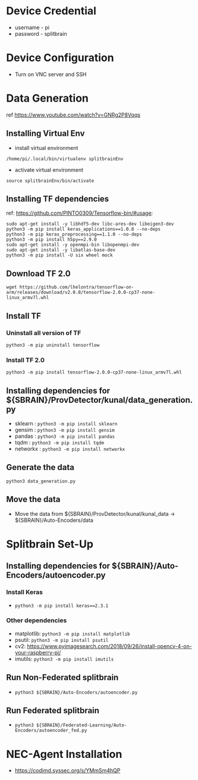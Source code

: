 # Device Credential


- username - pi
- password - splitbrain

# Device Configuration

* Turn on VNC server and SSH

# Data Generation

ref https://www.youtube.com/watch?v=GNRg2P8Vqqs

## Installing Virtual Env

* install virtual environment

`/home/pi/.local/bin/virtualenv splitbrainEnv`

* activate virtual environment

`source splitbrainEnv/bin/activate`

## Installing TF dependencies

ref: https://github.com/PINTO0309/Tensorflow-bin/#usage:

`sudo apt-get install -y libhdf5-dev libc-ares-dev libeigen3-dev` <br/>
`python3 -m pip install keras_applications==1.0.8 --no-deps`<br/>
`python3 -m pip keras_preprocessing==1.1.0 --no-deps`<br/>
`python3 -m pip install h5py==2.9.0`<br/>
`sudo apt-get install -y openmpi-bin libopenmpi-dev`<br/>
`sudo apt-get install -y libatlas-base-dev`<br/>
`python3 -m pip install -U six wheel mock`<br/>

## Download TF 2.0

`wget https://github.com/lhelontra/tensorflow-on-arm/releases/download/v2.0.0/tensorflow-2.0.0-cp37-none-linux_armv7l.whl`

## Install TF

### Uninstall all version of TF

`python3 -m pip uninstall tensorflow`

### Install TF 2.0

`python3 -m pip install tensorflow-2.0.0-cp37-none-linux_armv7l.whl`

## Installing dependencies for ${SBRAIN}/ProvDetector/kunal/data_generation.py

* sklearn : `python3 -m pip install sklearn`
* gensim : `python3 -m pip install gensim`
* pandas : `python3 -m pip install pandas`
* tqdm : `python3 -m pip install tqdm`
* networkx : `python3 -m pip install networkx`

## Generate the data

`python3 data_generation.py`

## Move the data

* Move the data from ${SBRAIN}/ProvDetector/kunal/kunal_data -> ${SBRAIN}/Auto-Encoders/data

# Splitbrain Set-Up

## Installing dependencies for ${SBRAIN}/Auto-Encoders/autoencoder.py

### Install Keras

* `python3 -m pip install keras==2.3.1`

### Other dependencies

* matplotlib: `python3 -m pip install matplotlib`
* psutil: `python3 -m pip install psutil`
* cv2: https://www.pyimagesearch.com/2018/09/26/install-opencv-4-on-your-raspberry-pi/
* imutils: `python3 -m pip install imutils`


## Run Non-Federated splitbrain

* `python3 ${SBRAIN}/Auto-Encoders/autoencoder.py`

## Run Federated splitbrain

* `python3 ${SBRAIN}/Federated-Learning/Auto-Encoders/autoencoder_fed.py`

# NEC-Agent Installation

* https://codimd.syssec.org/s/YMmSm4hQP




